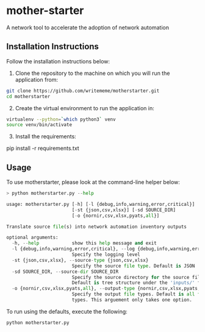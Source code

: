 # mother-starter

A network tool to accelerate the adoption of network automation

## Installation Instructions

Follow the installation instructions below:

1. Clone the repository to the machine on which you will run the application from:

```bash
git clone https://github.com/writememe/motherstarter.git
cd motherstarter
```

2. Create the virtual environment to run the application in:

```bash
virtualenv --python=`which python3` venv
source venv/bin/activate
```

3. Install the requirements:

pip install -r requirements.txt


## Usage

To use motherstarter, please look at the command-line helper below:

```python
> python motherstarter.py --help

usage: motherstarter.py [-h] [-l {debug,info,warning,error,critical}]
                        [-st {json,csv,xlsx}] [-sd SOURCE_DIR]
                        [-o {nornir,csv,xlsx,pyats,all}]

Translate source file(s) into network automation inventory outputs

optional arguments:
  -h, --help            show this help message and exit
  -l {debug,info,warning,error,critical}, --log {debug,info,warning,error,critical}
                        Specify the logging level
  -st {json,csv,xlsx}, --source-type {json,csv,xlsx}
                        Specify the source file type. Default is JSON
  -sd SOURCE_DIR, --source-dir SOURCE_DIR
                        Specify the source directory for the source files.
                        Default is tree structure under the 'inputs/' folder.
  -o {nornir,csv,xlsx,pyats,all}, --output-type {nornir,csv,xlsx,pyats,all}
                        Specify the output file types. Default is all file
                        types. This arguement only takes one option.

```

To run using the defaults, execute the following:

```python
python motherstarter.py 
```